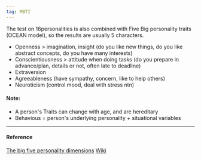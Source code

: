 ```yaml
---
tag: MBTI
---
```


The test on 16personalities is also combined with Five Big personality traits (OCEAN model), so the results are usually 5 characters.

- Openness > imagination, insight (do you like new things, do you like abstract concepts, do you have many interests)
- Conscientiousness > attitude when doing tasks (do you prepare in advance/plan, details or not, often late to deadline)
- Extraversion
- Agreeableness (have sympathy, concern, like to help others)
- Neuroticism (control mood, deal with stress ntn)

#### Note:

- A person's Traits can change with age, and are hereditary
- Behavious = person's underlying personality + situational variables

---

#### Reference

[The big five personality dimensions](https://www.verywellmind.com/the-big-five-personality-dimensions-2795422#:~:text=The%20five%20broad%20personality%20traits,how%20many%20personality%20traits%20exist) [Wiki](https://en.wikipedia.org/wiki/Big_Five_personality_traits)
